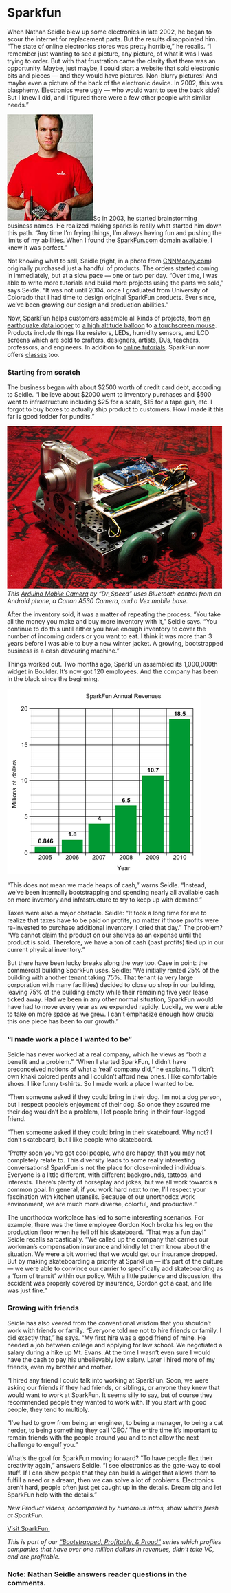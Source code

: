 # Sparkfun

When Nathan Seidle blew up some electronics in late 2002, he began to scour the internet for replacement parts. But the results disappointed him. “The state of online electronics stores was pretty horrible,” he recalls. “I remember just wanting to see a picture, any picture, of what it was I was trying to order. But with that frustration came the clarity that there was an opportunity. Maybe, just maybe, I could start a website that sold electronic bits and pieces — and they would have pictures. Non-blurry pictures! And maybe even a picture of the back of the electronic device. In 2002, this was blasphemy. Electronics were ugly — who would want to see the back side? But I knew I did, and I figured there were a few other people with similar needs.”

![NS](assets/images/Abusinessbuiltfromspareparts.jpeg)So in 2003, he started brainstorming business names. He realized making sparks is really what started him down this path. “Any time I’m frying things, I’m always having fun and pushing the limits of my abilities. When I found the <a href="http://www.sparkfun.com/">SparkFun.com</a> domain available, I knew it was perfect.”

Not knowing what to sell, Seidle (right, in a photo from <a href="http://money.cnn.com/galleries/2009/smallbusiness/0902/gallery.make_believers.smb/6.html">CNNMoney.com</a>) originally purchased just a handful of products. The orders started coming in immediately, but at a slow pace — one or two per day. “Over time, I was able to write more tutorials and build more projects using the parts we sold,” says Seidle. “It was not until 2004, once I graduated from University of Colorado that I had time to design original SparkFun products. Ever since, we’ve been growing our design and production abilities.”

Now, SparkFun helps customers assemble all kinds of projects, from <a href="http://www.sparkfun.com/tutorials/235">an earthquake data logger</a> to <a href="http://www.sparkfun.com/tutorials/180">a high altitude balloon</a> to <a href="http://www.sparkfun.com/tutorials/139">a touchscreen mouse</a>. Products include things like resistors, LEDs, humidity sensors, and <span class="caps">LCD</span> screens which are sold to crafters, designers, artists,  DJs, teachers, professors, and engineers. In addition to <a href="http://www.sparkfun.com/tutorials">online tutorials</a>, SparkFun now offers <a href="http://www.sparkfun.com/categories/154">classes</a> too.

### Starting from scratch 
The business began with about $2500 worth of credit card debt, according to Seidle. “I believe about $2000 went to inventory purchases and $500 went to infrastructure including $25 for a scale, $15 for a tape gun, etc. I forgot to buy boxes to actually ship product to customers. How I made it this far is good fodder for pundits.”

<a href="http://www.flickr.com/photos/51276066@N00/5484115925/" title="Arduino Mobile Camera by Dr_Speed, on Flickr" class="image">![Arduino Mobile Camera](assets/images/5484115925_d87ef614fe.jpg)</a>
<em>This <a href="http://www.flickr.com/photos/51276066@N00/5484115925/in/pool-1189547@N20/">Arduino Mobile Camera</a> by “Dr_Speed” uses Bluetooth control from an Android phone, a Canon <span class="caps">A530</span> Camera, and a Vex mobile base.</em>

After the inventory sold, it was a matter of repeating the process. “You take all the money you make and buy more inventory with it,” Seidle says. “You continue to do this until either you have enough inventory to cover the number of incoming orders or you want to eat. I think it was more than 3 years before I was able to buy a new winter jacket. A growing, bootstrapped business is a cash devouring machine.”

Things worked out. Two months ago, SparkFun assembled its 1,000,000th widget in Boulder. It’s now got 120 employees. And the company has been in the black since the beginning.

![graph](assets/images/graph-SF.png)

“This does not mean we made heaps of cash,” warns Seidle. “Instead, we’ve been internally bootstrapping and spending nearly all available cash on more inventory and infrastructure to try to keep up with demand.”

Taxes were also a major obstacle. Seidle: “It took a long time for me to realize that taxes have to be paid on profits, no matter if those profits were re-invested to purchase additional inventory. I cried that day.” The problem? “We cannot claim the product on our shelves as an expense until the product is sold. Therefore, we have a ton of cash (past profits) tied up in our current physical inventory.”

But there have been lucky breaks along the way too. Case in point: the commercial building SparkFun uses. Seidle: “We initially rented 25% of the building with another tenant taking 75%. That tenant (a very large corporation with many facilities) decided to close up shop in our building, leaving 75% of the building empty while their remaining five year lease ticked away. Had we been in any other normal situation, SparkFun would have had to move every year as we expanded rapidly. Luckily, we were able to take on more space as we grew. I can’t emphasize enough how crucial this one piece has been to our growth.”

### “I made work a place I wanted to be” 
Seidle has never worked at a real company, which he views as “both a benefit and a problem.” “When I started SparkFun, I didn’t have preconceived notions of what a ‘real’ company did,” he explains. “I didn’t own khaki colored pants and I couldn’t afford new ones. I like comfortable shoes. I like funny t-shirts. So I made work a place I wanted to be.

“Then someone asked if they could bring in their dog. I’m not a dog person, but I respect people’s enjoyment of their dog. So once they assured me their dog wouldn’t be a problem, I let people bring in their four-legged friend.

“Then someone asked if they could bring in their skateboard. Why not? I don’t skateboard, but I like people who skateboard.

“Pretty soon you’ve got cool people, who are happy, that you may not completely relate to. This diversity leads to some really interesting conversations! SparkFun is not the place for close-minded individuals. Everyone is a little different, with different backgrounds, tattoos, and interests. There’s plenty of horseplay and jokes, but we all work towards a common goal. In general, if you work hard next to me, I’ll respect your fascination with kitchen utensils. Because of our unorthodox work environment, we are much more diverse, colorful, and productive.”

The unorthodox workplace has led to some interesting scenarios. For example, there was the time employee Gordon Koch broke his leg on the production floor when he fell off his skateboard. “That was a fun day!” Seidle recalls sarcastically. “We called up the company that carries our workman’s compensation insurance and kindly let them know about the situation. We were a bit worried that we would get our insurance dropped. But by making skateboarding a priority at SparkFun — it’s part of the culture — we were able to convince our carrier to specifically add skateboarding as a ‘form of transit’ within our policy. With a little patience and discussion, the accident was properly covered by insurance, Gordon got a cast, and life was just fine.”

### Growing with friends 
Seidle has also veered from the conventional wisdom that you shouldn’t work with friends or family. “Everyone told me not to hire friends or family. I did exactly that,” he says. “My first hire was a good friend of mine. He needed a job between college and applying for law school. We negotiated a salary during a hike up Mt. Evans. At the time I wasn’t even sure I would have the cash to pay his unbelievably low salary. Later I hired more of my friends, even my brother and mother.

“I hired any friend I could talk into working at SparkFun. Soon, we were asking our friends if they had friends, or siblings, or anyone they knew that would want to work at SparkFun. It seems silly to say, but of course they recommended people they wanted to work with. If you start with good people, they tend to multiply.

“I’ve had to grow from being an engineer, to being a manager, to being a cat herder, to being something they call ‘CEO.’ The entire time it’s important to remain friends with the people around you and to not allow the next challenge to engulf you.”

What’s the goal for SparkFun moving forward? “To have people flex their creativity again,” answers Seidle. “I see electronics as the gate-way to cool stuff. If I can show people that they can build a widget that allows them to fulfill a need or a dream, then we can solve a lot of problems. Electronics aren’t hard, people often just get caught up in the details. Dream big and let SparkFun help with the details.”

<em>New Product videos, accompanied by humorous intros, show what’s fresh at SparkFun.</em>

<a href="http://www.sparkfun.com">Visit SparkFun.</a>

<em>This is part of our <a href="http://www.google.com/search?q=bootstrapped+profitable+proud&amp;sitesearch=37signals.com">“Bootstrapped, Profitable, &amp; Proud”</a> series which profiles companies that have over one million dollars in revenues, didn’t take VC, and are profitable.</em>

### Note: Nathan Seidle answers reader questions in the comments.

